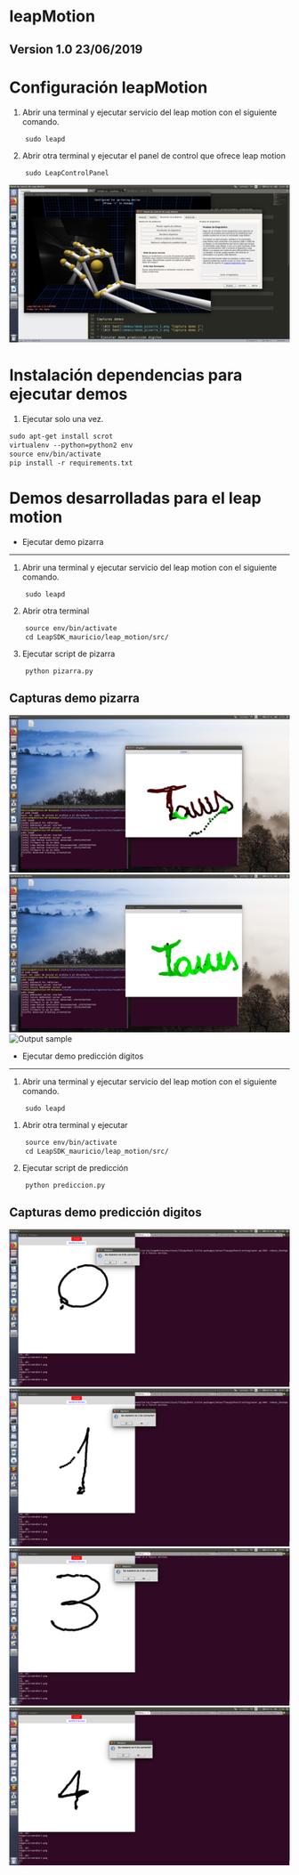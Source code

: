 leapMotion
==========

Version 1.0 23/06/2019
----------------------

# Configuración leapMotion
1. Abrir una terminal y ejecutar servicio del leap motion con el siguiente comando.	
```
	sudo leapd
```
2. Abrir otra terminal y ejecutar el panel de control que ofrece leap motion
```
	sudo LeapControlPanel
```
![Alt text](demos/configuracion.png "Captura configuracion")

# Instalación dependencias para ejecutar demos
1. Ejecutar solo una vez.
```
sudo apt-get install scrot
virtualenv --python=python2 env
source env/bin/activate
pip install -r requirements.txt
```

# Demos desarrolladas para el leap motion

* Ejecutar demo pizarra
-----------------------

1. Abrir una terminal y ejecutar servicio del leap motion con el siguiente comando.	
```
	sudo leapd
```

2. Abrir otra terminal 
```
	source env/bin/activate
	cd LeapSDK_mauricio/leap_motion/src/
```

3. Ejecutar script de pizarra
```
	python pizarra.py
```

Capturas demo pizarra
---------------------
![Alt text](demos/demo_pizarra_1.png "Captura demo 1")
![Alt text](demos/demo_pizarra_2.png "Captura demo 2")
![Output sample](demos/demoPizarra.gif)


* Ejecutar demo predicción digitos
----------------------------------

1. Abrir una terminal y ejecutar servicio del leap motion con el siguiente comando.	
```
	sudo leapd
```

1. Abrir otra terminal y ejecutar
```
	source env/bin/activate
	cd LeapSDK_mauricio/leap_motion/src/
```

2. Ejecutar script de predicción
```
	python prediccion.py
```
Capturas demo predicción digitos
--------------------------------

![Alt text](demos/demo_prediccion_1.png "Captura demo 1")
![Alt text](demos/demo_prediccion_2.png "Captura demo 2")
![Alt text](demos/demo_prediccion_3.png "Captura demo 3")
![Alt text](demos/demo_prediccion_4.png "Captura demo 4")
